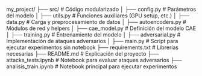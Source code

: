 my_project/
├── src/  # Código modularizado
│   ├── config.py  # Parámetros del modelo
│   ├── utils.py  # Funciones auxiliares (GPU setup, etc.)
│   ├── data.py  # Carga y preprocesamiento de datos
│   ├── autoencoders.py  # Módulos de red y helpers
│   ├── cae_model.py  # Definición del modelo CAE
│   ├── training.py  # Entrenamiento del modelo
│   ├── adversarial.py  # Implementación de ataques adversarios
│
├── main.py  # Script para ejecutar experimentos sin notebook
├── requirements.txt  # Librerías necesarias
├── README.md  # Explicación del proyecto
├── attacks_tests.ipynb  # Notebook para evaluar ataques adversarios
├── analisis_train.ipynb  # Notebook principal para ejecutar experimentos

